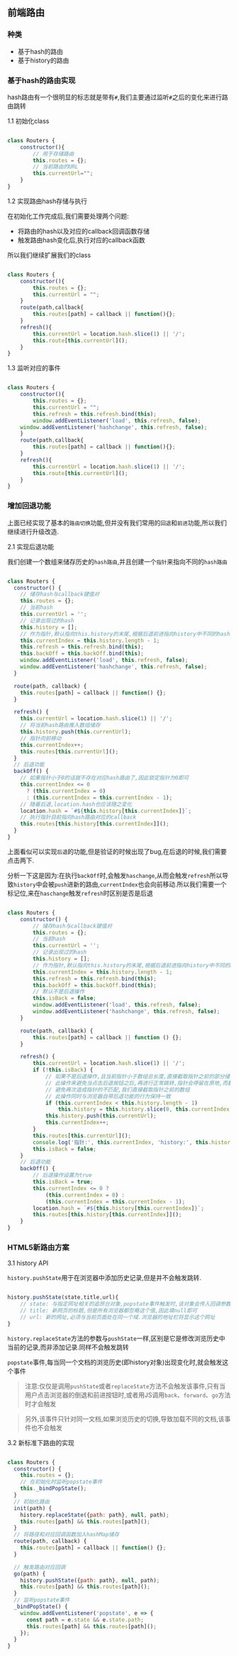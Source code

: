 ## 前端路由

### 种类

* 基于hash的路由
* 基于history的路由

### 基于hash的路由实现

hash路由有一个很明显的标志就是带有`#`,我们主要通过监听`#`之后的变化来进行路由跳转

1.1 初始化class

```js

class Routers {
    constructor(){
        // 用于存储路由
        this.routes = {};
        // 当前路由的URL
        this.currentUrl="";
    }
}

```

1.2 实现路由hash存储与执行

在初始化工作完成后,我们需要处理两个问题:

* 将路由的hash以及对应的callback回调函数存储
* 触发路由hash变化后,执行对应的callback函数

所以我们继续扩展我们的class

```js

class Routers {
    constructor(){
        this.routes = {};
        this.currentUrl = "";
    }
    route(path,callback{
        this.routes[path] = callback || function(){};
    }
    refresh(){
        this.currentUrl = location.hash.slice(1) || '/';
        this.route[this.currentUrl]();
    }
}

```

1.3 监听对应的事件

```js

class Routers {
    constructor(){
        this.routes = {};
        this.currentUrl = "";
        this.refresh = this.refresh.bind(this);
        window.addEventListener('load', this.refresh, false);
    window.addEventListener('hashchange', this.refresh, false);
    }
    route(path,callback{
        this.routes[path] = callback || function(){};
    }
    refresh(){
        this.currentUrl = location.hash.slice(1) || '/';
        this.route[this.currentUrl]();
    }
}

```

### 增加回退功能

上面已经实现了基本的`路由切换`功能,但并没有我们常用的`回退`和`前进`功能,所以我们继续进行升级改造.

2.1 实现后退功能

我们创建一个数组来储存历史的`hash路由`,并且创建一个`指针`来指向不同的`hash路由`

```js

class Routers {
  constructor() {
    // 储存hash与callback键值对
    this.routes = {};
    // 当前hash
    this.currentUrl = '';
    // 记录出现过的hash
    this.history = [];
    // 作为指针,默认指向this.history的末尾,根据后退前进指向history中不同的hash
    this.currentIndex = this.history.length - 1;
    this.refresh = this.refresh.bind(this);
    this.backOff = this.backOff.bind(this);
    window.addEventListener('load', this.refresh, false);
    window.addEventListener('hashchange', this.refresh, false);
  }

  route(path, callback) {
    this.routes[path] = callback || function() {};
  }

  refresh() {
    this.currentUrl = location.hash.slice(1) || '/';
    // 将当前hash路由推入数组储存
    this.history.push(this.currentUrl);
    // 指针向前移动
    this.currentIndex++;
    this.routes[this.currentUrl]();
  }
  // 后退功能
  backOff() {
    // 如果指针小于0的话就不存在对应hash路由了,因此锁定指针为0即可
    this.currentIndex <= 0
      ? (this.currentIndex = 0)
      : (this.currentIndex = this.currentIndex - 1);
    // 随着后退,location.hash也应该随之变化
    location.hash = `#${this.history[this.currentIndex]}`;
    // 执行指针目前指向hash路由对应的callback
    this.routes[this.history[this.currentIndex]]();
  }
}

```

上面看似可以实现`后退`的功能,但是验证的时候出现了bug,在后退的时候,我们需要点击两下.

分析一下这是因为:在执行`backOff`时,会触发`haschange`,从而会触发`refresh`所以导致`history`中会被`push`进新的路由,`currentIndex`也会向前移动.所以我们需要一个标记位,来在`haschange`触发`refresh`时区别是否是后退

```js

class Routers {
    constructor() {
        // 储存hash与callback键值对
        this.routes = {};
        // 当前hash
        this.currentUrl = '';
        // 记录出现过的hash
        this.history = [];
        // 作为指针,默认指向this.history的末尾,根据后退前进指向history中不同的hash
        this.currentIndex = this.history.length - 1;
        this.refresh = this.refresh.bind(this);
        this.backOff = this.backOff.bind(this);
        // 默认不是后退操作
        this.isBack = false;
        window.addEventListener('load', this.refresh, false);
        window.addEventListener('hashchange', this.refresh, false);
    }

    route(path, callback) {
        this.routes[path] = callback || function () {};
    }

    refresh() {
        this.currentUrl = location.hash.slice(1) || '/';
        if (!this.isBack) {
            // 如果不是后退操作,且当前指针小于数组总长度,直接截取指针之前的部分储存下来
            // 此操作来避免当点击后退按钮之后,再进行正常跳转,指针会停留在原地,而数组添加新hash路由
            // 避免再次造成指针的不匹配,我们直接截取指针之前的数组
            // 此操作同时与浏览器自带后退功能的行为保持一致
            if (this.currentIndex < this.history.length - 1)
                this.history = this.history.slice(0, this.currentIndex + 1);
            this.history.push(this.currentUrl);
            this.currentIndex++;
        }
        this.routes[this.currentUrl]();
        console.log('指针:', this.currentIndex, 'history:', this.history);
        this.isBack = false;
    }
    // 后退功能
    backOff() {
        // 后退操作设置为true
        this.isBack = true;
        this.currentIndex <= 0 ?
            (this.currentIndex = 0) :
            (this.currentIndex = this.currentIndex - 1);
        location.hash = `#${this.history[this.currentIndex]}`;
        this.routes[this.history[this.currentIndex]]();
    }
}

```

### HTML5新路由方案

3.1 history API

`history.pushState`用于在浏览器中添加历史记录,但是并不会触发跳转.

```js

history.pushState(state,title,url){
    // state: 与指定网址相关的追昂台对象,popstate事件触发时,该对象会传入回调参数.如果不需要该参数,可填null
    // title: 新网页的标题,但是所有浏览器都忽略这个值,因此填null即可
    // url: 新的网址,必须与当前页面处在同一个域.浏览器的地址栏将显示这个网址 
}

```

`history.replaceState`方法的参数与`pushState`一样,区别是它是修改浏览历史中当前的记录,而非添加记录.同样不会触发跳转

`popstate`事件,每当同一个文档的浏览历史(即history对象)出现变化时,就会触发这个事件

> 注意:仅仅是调用`pushState`或者`replaceState`方法不会触发该事件,只有当用户点击浏览器的倒退和前进按钮时,或者用JS调用`back`、`forward`、`go`方法时才会触发

> 另外,该事件只针对同一文档,如果浏览历史的切换,导致加载不同的文档,该事件也不会触发

3.2 新标准下路由的实现

```js

class Routers {
  constructor() {
    this.routes = {};
    // 在初始化时监听popstate事件
    this._bindPopState();
  }
  // 初始化路由
  init(path) {
    history.replaceState({path: path}, null, path);
    this.routes[path] && this.routes[path]();
  }
  // 将路径和对应回调函数加入hashMap储存
  route(path, callback) {
    this.routes[path] = callback || function() {};
  }

  // 触发路由对应回调
  go(path) {
    history.pushState({path: path}, null, path);
    this.routes[path] && this.routes[path]();
  }
  // 监听popstate事件
  _bindPopState() {
    window.addEventListener('popstate', e => {
      const path = e.state && e.state.path;
      this.routes[path] && this.routes[path]();
    });
  }
}

```